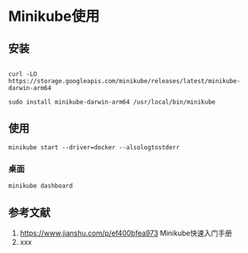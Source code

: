 # Minikube使用



## 安装

```shell

curl -LO https://storage.googleapis.com/minikube/releases/latest/minikube-darwin-arm64

sudo install minikube-darwin-arm64 /usr/local/bin/minikube
```



## 使用



```shell
minikube start --driver=docker --alsologtostderr
```



### 桌面

```shell
minikube dashboard
```









## 参考文献

1. https://www.jianshu.com/p/ef400bfea973 Minikube快速入门手册
2. xxx
